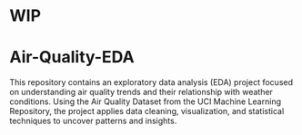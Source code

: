 # WIP

# Air-Quality-EDA
This repository contains an exploratory data analysis (EDA) project focused on understanding air quality trends and their relationship with weather conditions. Using the Air Quality Dataset from the UCI Machine Learning Repository, the project applies data cleaning, visualization, and statistical techniques to uncover patterns and insights.
